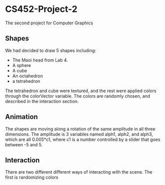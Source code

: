 # CS452-Project-2
The second project for Computer Graphics

## Shapes
We had decided to draw 5 shapes including:
- The Maoi head from Lab 4.
- A sphere
- A cube
- An octahedron
- a tetrahedron

The tetrahedron and cube were textured, and the rest were applied colors through
the colorVector variable. The colors are randomly chosen, and described in the
interaction section.

## Animation
The shapes are moving along a rotation of the same amplitude in all three dimensions.
The amplitude is 3 variables named alph1, alph2, and alph3, which are all 0.005*c1,
where c1 is a number controlled by a slider that goes between -5 and 5.

## Interaction
There are two different different ways of interacting with the scene. The first is
randomizing colors 
